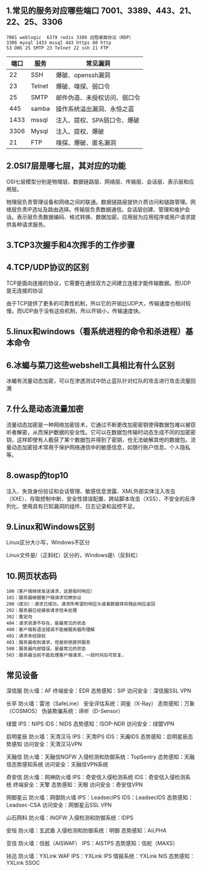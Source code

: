 ## 1.常见的服务对应哪些端口 7001、3389、443、21、22、25、3306

```
7001 weblogic  6379 redis 3389 远程桌面协议（RDP） 
3306 mysql 1433 mssql 443 https 80 http 
53 DNS 25 SMTP 23 Telnet 22 ssh 21 FTP
```

| 端口 | 服务   | 常见漏洞                     |
| ---- | ------ | ---------------------------- |
| 22   | SSH    | 爆破、openssh漏洞            |
| 23   | Telnet | 爆破、嗅探、弱口令           |
| 25   | SMTP   | 邮件伪造、未授权访问、弱口令 |
| 445  | samba  | 操作系统溢出漏洞、永恒之蓝   |
| 1433 | mssql  | 注入、提权、SPA弱口令、爆破  |
| 3306 | Mysql  | 注入、提权、爆破             |
| 21   | FTP    | 嗅探、爆破、匿名漏洞         |

## 2.0SI7层是哪七层，其对应的功能



OSI七层模型分别是物理层、数据链路层、网络层、传输层、会话层、表示层和应用层。

物理层负责管理设备和网络之间的联通。数据链路层提供介质访问和链路管理。网络层负责IP选址及路由选择。传输层负责数据通信。会话层创建、管理和维护会话。表示层负责数据编码、格式转换、数据加密。应用层为应用程序或用户请求提供各种请求服务。



## 3.TCP3次握手和4次挥手的工作步骤



## 4.TCP/UDP协议的区别

TCP是面向连接的协议，它需要在通信双方之间建立连接才能传输数据。而UDP是无连接的协议

由于TCP提供了更多的可靠性机制，所以它的开销比UDP大，传输速度也相对较慢。而UDP由于没有这些机制，所以开销小，传输速度快。

## 5.linux和windows（看系统进程的命令和杀进程）基本命令



## 6.冰蝎与菜刀这些webshell工具相比有什么区别

冰蝎有流量动态加密，可以在渗透测试中防止蓝队针对红队的攻击进行攻击流量回溯



## 7.什么是动态流量加密

流量动态加密是一种网络加密技术，它通过不断更改加密密钥使得数据包难以被窃听者解密，从而保护数据的安全性。它可以在数据包传输时动态生成不同的加密密钥，这样即使有人截获了某个数据包并得到了密钥，也无法破解其他的数据包。流量动态加密技术常用于保护网络通信中的敏感信息，如银行账户信息、个人隐私等。



## 8.owasp的top10

注入、失效身份验证和会话管理、敏感信息泄露、XML外部实体注入攻击（XXE）、存取控制中断、安全性错误配置、跨站脚本攻击（XSS）、不安全的反序列化、使用具有已知漏洞的组件、日志记录和监控不足。

## 9.Linux和Windows区别

Linux区分大小写，Windows不区分

Linux文件是/（正斜杠）区分的，Windows是\（反斜杠）



## 10.网页状态码

```
100（客户端继续发送请求，这是临时响应）
101：服务器根据客户端请求切换协议
200（成功）：请求已成功，请求所希望的响应头或者数据体将随此响应返回
202：服务器已经接收请求但未处理
302：重定向
404：请求资源不存在，是最常见的状态
400：客户端有语法错误不能被服务器所理解
401：请求未经授权
403：服务器收到请求，但是拒绝提供服务
500：服务器内部错误，是最常见的状态
503：服务器当前不能处理客户端请求，一段时间后可恢复。
```





## 常见设备

深信服
防火墙：AF
终端安全：EDR
态势感知：SIP
访问安全：深信服SSL VPN

长亭
防火墙：雷池（SafeLine）
安全评估系统：洞鉴（X-Ray）
态势感知：万象（COSMOS）
伪装欺骗系统：谛听（D-Sensor）

绿盟
IPS：NIPS
IDS：NIDS
态势感知：ISOP-NDR
访问安全：绿盟VPN

启明星辰
防火墙：天清汉马
IPS：天清IPS
IDS：天阗IDS
态势感知：启明星辰态势感知
访问安全：天清汉马VPN

天融信
防火墙：天融信NGFW
入侵检测和防御系统：TopSentry
态势感知：天融信态势感知系统
访问安全：天融信VPN系统

奇安信
防火墙：网神防火墙
IPS：奇安信入侵检测系统
IDS：奇安信入侵检测系统
终端安全：天擎
态势感知：天眼
访问安全：奇安信VPN

网御星云
防火墙：网御防火墙
IPS：LeadsecIPS
IDS：LeadsecIDS
态势感知：Leadsec-CSA
访问安全：网御星云SSL VPN

山石网科
防火墙：iNGFW
入侵检测和防御系统：IDPS

安恒
防火墙：玄武盾
入侵检测和防御系统：明御
态势感知：AiLPHA

亚信
防火墙：信舷（AISWAF）
IPS：AISTPS
态势感知：信舵（MAXS）

铱迅
防火墙：YXLink WAF
IPS：YXLink IPS
情报系统：YXLink NIS
态势感知：YXLink SSOC

